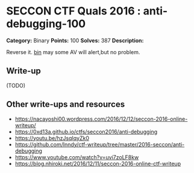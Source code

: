 # SECCON CTF Quals 2016 : anti-debugging-100

**Category:** Binary
**Points:** 100
**Solves:** 387
**Description:**

Reverse it.
[bin](bin)
may some AV will alert,but no problem.

## Write-up

(TODO)

## Other write-ups and resources

* https://nacayoshi00.wordpress.com/2016/12/12/seccon-2016-online-writeup/
* https://0xd13a.github.io/ctfs/seccon2016/anti-debugging
* https://youtu.be/hzJsqIqyZk0
* https://github.com/Inndy/ctf-writeup/tree/master/2016-seccon/anti-debugging
* https://www.youtube.com/watch?v=uvi7zoLF8kw
* https://blog.nhiroki.net/2016/12/11/seccon-2016-online-ctf-writeup
